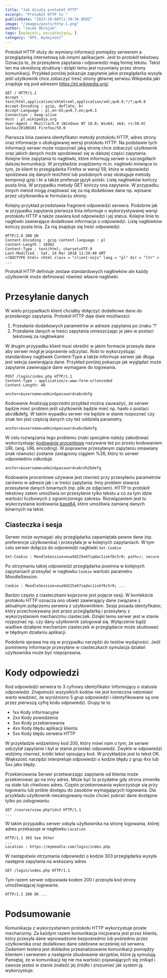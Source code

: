 ```yaml
---
title: "Jak działa protokół HTTP"
excerpt: "Protokół HTTP to "
publishDate: "2023-10-08T11:39:36.050Z"
image: "/images/posts/http-1.png"
author: "Jacek Okrojek"
tags: [wydajość, początkujący, ]
category: "API, Wydajność"
---
```


Protokół HTTP służy do wymiany informacji pomiędzy serwerem a przeglądarką internetową lub innymi aplikacjami. Jest to protokół tekstowy. Oznacza to, że przesyłane zapytania i odpowiedzi mają formę tekstu. Tekst ten ma określoną strukturę i dzięki temu jest rozumiany przez strony komunikacji. 
Przykład poniżej pokazuje zapytanie jakie przeglądarka wysyła jeśli użytkownik chce zobaczyć treść strony głównej serwisu Wikipedia jaki znajduje się pod adresem https://pl.wikipedia.org/. 

```http
GET / HTTP/1.1 
Accept : text/html,application/xhtml+xml,application/xml;q=0.9,*/*;q=0.8 
Accept-Encoding : gzip, deflate, br 
Accept-Language : pl,en-US;q=0.7,en;q=0.3 
Connection : keep-alive 
Host : pl.wikipedia.org 
User-Agent : Mozilla/5.0 (Windows NT 10.0; Win64; x64; rv:59.0) Gecko/20100101 Firefox/59.0 
```

Pierwsza linia zawiera identyfikator metody protokołu HTTP, adres strony oraz informacje o obsługiwanej wersji protokołu HTTP. Na podstawie tych informacji serwer może rozpoznać jaką stronę chce zobaczyć użytkownik oraz jakich danych może spodziewać się w dalszej części zapytania. Kolejne linie zapytania to nagłówki, które informują serwer o szczegółach dalszej komunikacji. W przykładzie znajdziemy m.in. nagłówki mówiące to tym, że klient to przeglądarka Firefox w wersji 59, która w odpowiedzi spodziewa się danych text/html lub podobnych oraz obsługuje metody kompresji gzip i br a także preferuje język polski. Listę nagłówków kończy pusta linia. W przypadku metody GET kończy ona zapytanie. W przypadku innych metod mogą znajdować się za nią dodatkowe dane np. wpisane przez użytkownika w formularzu strony. 

Kolejny przykład przedstawia fragment odpowiedzi serwera. Podobnie jak w przypadku zapytania pierwsza linia informuje o wykorzystywanej wersji protokołu HTTP a także zawiera kod odpowiedzi i jej status. Kolejne linie to nagłówki zawierające dodatkowe informacje o odpowiedzi. Listę nagłówków kończy pusta linia. Za nią znajduje się treść odpowiedzi. 

```http
HTTP/2.0 200 OK 
Content-Encoding : gzip content-language : pl 
Content-Length : 18982 
Content-Type : text/html; charset=UTF-8 
Last-Modified : Sat, 24 Mar 2018 11:29:49 GMT 
<!DOCTYPE html> <html class = "client-nojs" lang = "pl" dir = "ltr" > 
...
``` 

Protokół HTTP definiuje zestaw standardowych nagłówków ale każdy użytkownik może definiować również własne nagłówki. 

# Przesyłanie danych 

W wielu przypadkach klient chciałby dołączyć dodatkowe dane do przesłanego zapytania. Protokół HTTP daje dwie możliwości: 

1. Przesłanie dodatkowych parametrów w adresie zapytania po znaku ‘?’ 
2. Przesłanie danych w treści zapytania umieszczając je jako w postaci tekstowej za nagłówkami 

W drugim przypadku klient musi określić w jakim formacie przesyła dane aby serwer mógł je poprawnie odczytać. Robi to wykorzystując standardowy nagłówek Content-Type a także informuje serwer jak długa jest sekcja zawierająca dane. Przykład poniżej pokazuje jak wyglądać może zapytanie zawierające dane wymagane do logowania. 

```http
POST /login/index.php HTTP/1.1 
Content-Type : application/x-www-form-urlencoded 
Content-Length: 46 

anchor=&username=admin&password=abcdefg 
```

Kodowanie Analizują poprzedni przykład można zauważyć, że serwer będzie mieć problem jeśli użytkownik będzie mieć np. hasło o postaci abcd&defg. W takim wypadku serwer nie będzie w stanie rozpoznać czy znak ten jest częścią danych czy też oddziela parametry. 

```http
anchor=&username=admin&password=abcd&defg 
```

W celu rozwiązania tego problemu znaki specjalne należy zakodować wykorzystując [kodowanie procentowe](https://pl.wikipedia.org/wiki/Kodowanie_procentowe) nazywane też po prostu kodowaniem URL (ang. URL encoding). W poprawnie przesyłanym zapytaniu omawiany znak równości zostanie zastąpiony ciągiem %26, który to serwer odpowiednio odkoduje. 

```http
anchor=&username=admin&password=abcd%26defg
```

Kodowanie procentowe używane jest również przy przesyłaniu parametrów zarówno w adresie jak i w treści zapytania. Inny problem stwarza przesyłanie danych binarnych (np. plik ze zdjęciem). HTTP to protokół tekstowy zatem umożliwia on przesyłanie tylko tekstu a co za tym idzie wartości liczbowych z ograniczonego zakresu. Rozwiązaniem jest tu wykorzystanie kodowania [base64](https://pl.wikipedia.org/wiki/Base64), które umożliwia zamianę danych binarnych na tekst. 

## Ciasteczka i sesja 

Serwer może wymagać aby przeglądarka zapamiętała pewne dane (np. preferencje użytkownika) i przesyłała je w kolejnych zapytaniach. W tym celu serwer dołącza do odpowiedzi nagłówki `Set-Cookie` 

```http
Set-Cookie : MoodleSession=eua9d225e67iqdac1iokf6c5r0; path=/; secure  
```
Po otrzymaniu takiej odpowiedzi przeglądarka powinna w kolejnych zapytaniach przesyłać w nagłówku `Cookie` wartość parametru MoodleSession.

```http
Cookie : MoodleSession=eua9d225e67iqdac1iokf6c5r0; ... 
```

Bardzo często z ciasteczkami kojarzone jest pojęcie sesji. W kontekście protokołu HTTP oznacza ono obiekt zawierający dane związane z aktualnym połączeniu serwera z użytkownikiem. Sesja posada identyfikator, który przechowywany jest przez przeglądarkę i przesyłany z wykorzystaniem mechanizmu ciasteczek. Dzięki temu serwer jest w stanie rozpoznać np. czy dany użytkownik zalogował się. Wyłączenie bądź wadliwe działanie mechanizm ciasteczek w przeglądarce może skutkować w błędnym działaniu aplikacji. 

Podobnie sprawa ma się w przypadku narzędzi do testów wydajności. Jeśli pominiemy informacje przesyłane w ciasteczkach symulacja działań użytkownika może być niepoprawna. 

# Kody odpowiedzi 
Kod odpowiedzi serwera to 3 cyfrowy identyfikator informujący o statusie odpowiedzi. Znajomość wszystkich kodów nie jest konieczna natomiast warto wiedzieć, że wyróżniono 5 grup odpowiedzi i identyfikowane są one przez pierwszą cyfrę kodu odpowiedzi. Grupy te to 

* 1xx Kody informacyjne 
* 2xx Kody powodzenia 
* 3xx Kody przekierowania 
* 4xx Kody błędu aplikacji klienta 
* 5xx Kody błędu serwera HTTP 

W przykładzie widzieliśmy kod 200, który mówi nam o tym, że serwer odczytał zapytanie i był w stanie przesłać odpowiedź. Zwykle w odpowiedzi widzimy również, krótki tekst opisujący kod. W przykładzie jest to tekst OK. 
Większość narzędzi interpretuje odpowiedzi o kodzie błędu z grup 4xx lub 5xx jako błędy. 

Przekierowania 
Serwer przetwarzając zapytanie od klienta może przekierować go na inny adres. Może być to przydatne gdy strona zmieniła na stałe lub chwilowo adres. Często przekierowania wykorzystuje się przy logowaniu lub próbie dostępu do zasobów wymagających logowania. Dla przykładu użytkownik niezalogowany może chcieć pobrać dane dostępne tylko po zalogowaniu.

```http
GET /course/view.php?id=3 HTTP/1.1 
... 
```
W takim przypadku serwer odsyła użytkownika na stronę logowania, której adres przekazuje w nagłówku `Location` 

```http
HTTP/1.1 303 See Other 
... 
Location : https://mymoodle.com/login/index.php
```

W następstwie otrzymania odpowiedzi o kodzie 303 przeglądarka wysyła następne zapytania na wskazany adres 

```http
GET /login/index.php HTTP/1.1
```` 
Tym razem serwer odpowiada kodem 200 i przesyła kod strony umożliwiającej logowanie. 

```http
HTTP/1.1 200 OK ... 
```

# Podsumowanie 
Komunikacja z wykorzystaniem protokołu HTTP wykorzystuje proste mechanizmy. Za każdym razem komunikacja inicjowana jest przez klienta, który przesyła dane wprowadzone bezpośrednio lub pośrednio przez użytkownika oraz dodatkowo dane odebrane wcześniej od serwera. Zadaniem testera jest dokładne przeanalizowanie komunikacji pomiędzy klientem i serwerem a następnie zbudowanie skryptów, które ją symulują. Pamiętaj, że w komunikacji tej nie ma wartości pojawiających się znikąd i zawsze jesteś w stanie znaleźć jej źródło i zrozumieć jak system ją wykorzystuje.
